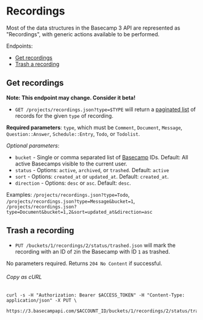 Recordings
==========

Most of the data structures in the Basecamp 3 API are represented as "Recordings", with generic actions available to be performed.

Endpoints:

- [Get recordings](#get-recordings)
- [Trash a recording](#trash-a-recording)

Get recordings
--------------

**Note: This endpoint may change. Consider it beta!**

* `GET /projects/recordings.json?type=$TYPE` will return a [paginated list][1] of records for the given `type` of recording.

**Required parameters**: `type`, which must be `Comment`, `Document`, `Message`, `Question::Answer`, `Schedule::Entry`, `Todo`, or `Todolist`.

_Optional parameters_:

* `bucket` - Single or comma separated list of [Basecamp][2] IDs. Default: All active Basecamps visible to the current user.
* `status` - Options: `active`, `archived`, or `trashed`. Default: `active`
* `sort` - Options: `created_at` or `updated_at`. Default: `created_at`.
* `direction` - Options: `desc` or `asc`. Default: `desc`.

Examples: `/projects/recordings.json?type=Todo`, `/projects/recordings.json?type=Message&bucket=1`, `/projects/recordings.json?type=Document&bucket=1,2&sort=updated_at&direction=asc`


Trash a recording
-----------------

* `PUT /buckets/1/recordings/2/status/trashed.json` will mark the recording with an ID of `2`in the Basecamp with ID `1` as trashed.

No parameters required. Returns `204 No Content` if successful.

###### Copy as cURL

``` shell
curl -s -H "Authorization: Bearer $ACCESS_TOKEN" -H "Content-Type: application/json" -X PUT \
  https://3.basecampapi.com/$ACCOUNT_ID/buckets/1/recordings/2/status/trashed.json
```

[1]: https://github.com/basecamp/bc3-api/blob/master/README.md#pagination
[2]: https://github.com/basecamp/bc3-api/blob/master/sections/basecamps.md#basecamps
